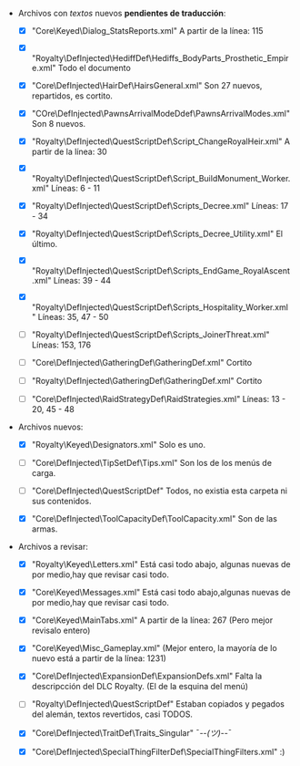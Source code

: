 
* Archivos con *textos* nuevos **pendientes de traducción**:

	* [x] "Core\Keyed\Dialog_StatsReports.xml"												A partir de la línea: 115
	
	* [x] "Royalty\DefInjected\HediffDef\Hediffs_BodyParts_Prosthetic_Empire.xml"			Todo el documento

	* [x] "Core\DefInjected\HairDef\HairsGeneral.xml"										Son 27 nuevos, repartidos, es cortito.
			
	* [x] "COre\DefInjected\PawnsArrivalModeDdef\PawnsArrivalModes.xml"						Son 8 nuevos.

	* [x] "Royalty\DefInjected\QuestScriptDef\Script_ChangeRoyalHeir.xml"					A partir de la línea: 30

	* [x] "Royalty\DefInjected\QuestScriptDef\Script_BuildMonument_Worker.xml"				Líneas: 6 - 11

	* [x] "Royalty\DefInjected\QuestScriptDef\Scripts_Decree.xml"							Líneas: 17 - 34

	* [x] "Royalty\DefInjected\QuestScriptDef\Scripts_Decree_Utility.xml"					El último.

	* [x] "Royalty\DefInjected\QuestScriptDef\Scripts_EndGame_RoyalAscent.xml"				Líneas: 39 - 44

	* [x] "Royalty\DefInjected\QuestScriptDef\Scripts_Hospitality_Worker.xml"				Líneas: 35, 47 - 50

	* [ ] "Royalty\DefInjected\QuestScriptDef\Scripts_JoinerThreat.xml"						Líneas: 153, 176

	* [ ] "Core\DefInjected\GatheringDef\GatheringDef.xml"									Cortito

	* [ ] "Royalty\DefInjected\GatheringDef\GatheringDef.xml"								Cortito

	* [ ] "Core\DefInjected\RaidStrategyDef\RaidStrategies.xml"								Líneas: 13 - 20, 45 - 48




* Archivos nuevos:

	* [x] "Royalty\Keyed\Designators.xml"							Solo es uno.

	* [ ] "Core\DefInjected\TipSetDef\Tips.xml"						Son los de los menús de carga.

	* [ ] "Core\DefInjected\QuestScriptDef\"						Todos, no existia esta carpeta ni sus contenidos.

	* [x] "Core\DefInjected\ToolCapacityDef\ToolCapacity.xml"		Son de las armas.				


* Archivos a revisar:

	* [x] "Royalty\Keyed\Letters.xml"									Está casi todo abajo, algunas nuevas de por medio,hay que revisar casi todo.

	* [x] "Core\Keyed\Messages.xml"										Está casi todo abajo,algunas nuevas de por medio,hay que revisar casi todo.

	* [x] "Core\Keyed\MainTabs.xml"										A partir de la línea: 267 (Pero mejor revisalo entero)

	* [x] "Core\Keyed\Misc_Gameplay.xml"								(Mejor entero, la mayoría de lo nuevo está a partir de la línea: 1231)

	* [x] "Core\DefInjected\ExpansionDef\ExpansionDefs.xml"				Falta la descripcción del DLC Royalty. (El de la esquina del menú)

	* [ ] "Royalty\DefInjected\QuestScriptDef\"							Estaban copiados y pegados del alemán, textos revertidos, casi TODOS.

	* [x] "Core\DefInjected\TraitDef\Traits_Singular"									¯--_(ツ)_--¯

	* [x] "Core\DefInjected\SpecialThingFilterDef\SpecialThingFilters.xml"				:)

